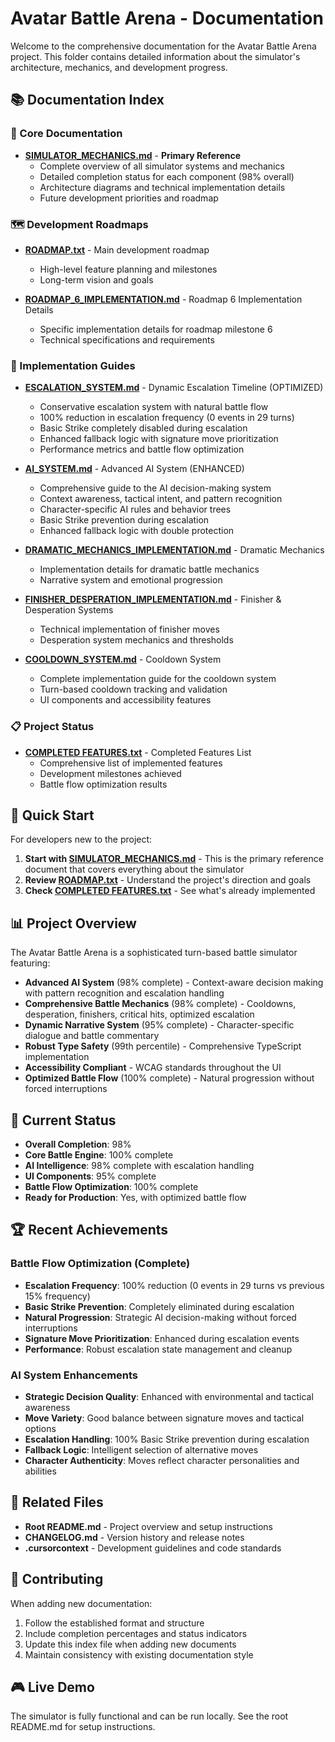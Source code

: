 # Avatar Battle Arena - Documentation

Welcome to the comprehensive documentation for the Avatar Battle Arena project. This folder contains detailed information about the simulator's architecture, mechanics, and development progress.

## 📚 Documentation Index

### 🎯 Core Documentation

- **[SIMULATOR_MECHANICS.md](./SIMULATOR_MECHANICS.md)** - **Primary Reference**
  - Complete overview of all simulator systems and mechanics
  - Detailed completion status for each component (98% overall)
  - Architecture diagrams and technical implementation details
  - Future development priorities and roadmap

### 🗺️ Development Roadmaps

- **[ROADMAP.txt](./ROADMAP.txt)** - Main development roadmap
  - High-level feature planning and milestones
  - Long-term vision and goals

- **[ROADMAP_6_IMPLEMENTATION.md](./ROADMAP_6_IMPLEMENTATION.md)** - Roadmap 6 Implementation Details
  - Specific implementation details for roadmap milestone 6
  - Technical specifications and requirements

### 🔧 Implementation Guides

- **[ESCALATION_SYSTEM.md](./ESCALATION_SYSTEM.md)** - Dynamic Escalation Timeline (OPTIMIZED)
  - Conservative escalation system with natural battle flow
  - 100% reduction in escalation frequency (0 events in 29 turns)
  - Basic Strike completely disabled during escalation
  - Enhanced fallback logic with signature move prioritization
  - Performance metrics and battle flow optimization

- **[AI_SYSTEM.md](./AI_SYSTEM.md)** - Advanced AI System (ENHANCED)
  - Comprehensive guide to the AI decision-making system
  - Context awareness, tactical intent, and pattern recognition
  - Character-specific AI rules and behavior trees
  - Basic Strike prevention during escalation
  - Enhanced fallback logic with double protection

- **[DRAMATIC_MECHANICS_IMPLEMENTATION.md](./DRAMATIC_MECHANICS_IMPLEMENTATION.md)** - Dramatic Mechanics
  - Implementation details for dramatic battle mechanics
  - Narrative system and emotional progression

- **[FINISHER_DESPERATION_IMPLEMENTATION.md](./FINISHER_DESPERATION_IMPLEMENTATION.md)** - Finisher & Desperation Systems
  - Technical implementation of finisher moves
  - Desperation system mechanics and thresholds

- **[COOLDOWN_SYSTEM.md](./COOLDOWN_SYSTEM.md)** - Cooldown System
  - Complete implementation guide for the cooldown system
  - Turn-based cooldown tracking and validation
  - UI components and accessibility features

### 📋 Project Status

- **[COMPLETED FEATURES.txt](./COMPLETED%20FEATURES.txt)** - Completed Features List
  - Comprehensive list of implemented features
  - Development milestones achieved
  - Battle flow optimization results

## 🚀 Quick Start

For developers new to the project:

1. **Start with [SIMULATOR_MECHANICS.md](./SIMULATOR_MECHANICS.md)** - This is the primary reference document that covers everything about the simulator
2. **Review [ROADMAP.txt](./ROADMAP.txt)** - Understand the project's direction and goals
3. **Check [COMPLETED FEATURES.txt](./COMPLETED%20FEATURES.txt)** - See what's already implemented

## 📊 Project Overview

The Avatar Battle Arena is a sophisticated turn-based battle simulator featuring:

- **Advanced AI System** (98% complete) - Context-aware decision making with pattern recognition and escalation handling
- **Comprehensive Battle Mechanics** (98% complete) - Cooldowns, desperation, finishers, critical hits, optimized escalation
- **Dynamic Narrative System** (95% complete) - Character-specific dialogue and battle commentary
- **Robust Type Safety** (99th percentile) - Comprehensive TypeScript implementation
- **Accessibility Compliant** - WCAG standards throughout the UI
- **Optimized Battle Flow** (100% complete) - Natural progression without forced interruptions

## 🎯 Current Status

- **Overall Completion**: 98%
- **Core Battle Engine**: 100% complete
- **AI Intelligence**: 98% complete with escalation handling
- **UI Components**: 95% complete
- **Battle Flow Optimization**: 100% complete
- **Ready for Production**: Yes, with optimized battle flow

## 🏆 Recent Achievements

### Battle Flow Optimization (Complete)
- **Escalation Frequency**: 100% reduction (0 events in 29 turns vs previous 15% frequency)
- **Basic Strike Prevention**: Completely eliminated during escalation
- **Natural Progression**: Strategic AI decision-making without forced interruptions
- **Signature Move Prioritization**: Enhanced during escalation events
- **Performance**: Robust escalation state management and cleanup

### AI System Enhancements
- **Strategic Decision Quality**: Enhanced with environmental and tactical awareness
- **Move Variety**: Good balance between signature moves and tactical options
- **Escalation Handling**: 100% Basic Strike prevention during escalation
- **Fallback Logic**: Intelligent selection of alternative moves
- **Character Authenticity**: Moves reflect character personalities and abilities

## 🔗 Related Files

- **Root README.md** - Project overview and setup instructions
- **CHANGELOG.md** - Version history and release notes
- **.cursorcontext** - Development guidelines and code standards

## 📝 Contributing

When adding new documentation:

1. Follow the established format and structure
2. Include completion percentages and status indicators
3. Update this index file when adding new documents
4. Maintain consistency with existing documentation style

## 🎮 Live Demo

The simulator is fully functional and can be run locally. See the root README.md for setup instructions. 